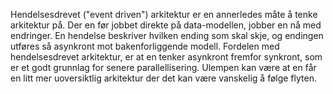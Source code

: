 Hendelsesdrevet ("event driven") arkitektur er en annerledes måte å tenke arkitektur på. Der en før jobbet direkte på data-modellen, jobber en nå med endringer. En hendelse beskriver hvilken ending som skal skje, og endingen utføres så asynkront mot bakenforliggende modell. Fordelen med hendelsesdrevet arkitektur, er at en tenker asynkront fremfor synkront, som er et godt grunnlag for senere parallellisering. Ulempen kan være at en får en litt mer uoversiktlig arkitektur der det kan være vanskelig å følge flyten.